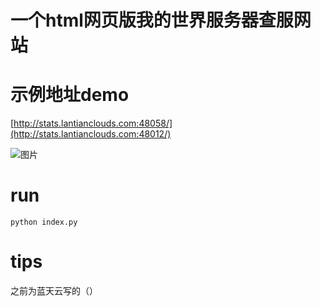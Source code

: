 # 一个html网页版我的世界服务器查服网站

# 示例地址demo

[http://stats.lantianclouds.com:48058/](http://stats.lantianclouds.com:48012/)

![图片](https://www.minebbs.com/attachments/1678589112045-png.43963/)
# run
```
python index.py
```

# tips

之前为蓝天云写的（）
